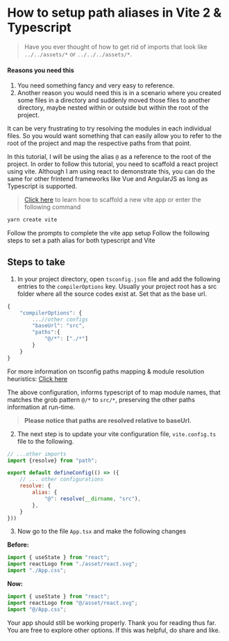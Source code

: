 # How to setup path aliases in Vite 2 & Typescript

> Have you ever thought of how to get rid of imports that look like ``../../assets/*`` or ``../../../assets/*``.

#### Reasons you need this
1. You need something fancy and very easy to reference.
2. Another reason you would need this is in a scenario where you created some files in a directory and suddenly moved those files to another directory, maybe nested within or outside but within the root of the project.

It can be very frustrating to try resolving the modules in each individual files. So you would want something that can easily allow you to refer to the root of the project and map the respective paths from that point.

In this tutorial, I will be using the alias ``@`` as a reference to the root of the project.
In order to follow this tutorial, you need to scaffold a react project using vite. Although I am using react to demonstrate this, you can do the same for other frintend frameworks like Vue and AngularJS as long as Typescript is supported.
> [Click here](https://vitejs.dev/guide/#scaffolding-your-first-vite-project) to learn how to scaffold a new vite app or enter the following command
```bash
yarn create vite
```
Follow the prompts to complete the vite app setup
Follow the following steps to set a path alias for both typescript and Vite

## Steps to take
1. In your project directory, open ``tsconfig.json`` file and add the following entries to the ``compilerOptions`` key. Usually your project root has a src folder where all the source codes exist at. Set that as the base url.
```js
{
	"compilerOptions": {
		...//other configs
		"baseUrl": "src",
		"paths":{
			"@/*": ["./*"]
		}
	}
}
```
For more information on tsconfig paths mapping & module resolution heuristics: [Click here](https://www.typescriptlang.org/docs/handbook/module-resolution.html#path-mapping)

The above configuration, informs typescript of to map module names, that matches the grob pattern ``@/*`` to ``src/*``, preserving the other paths information at run-time.

> **Please notice that paths are resolved relative to baseUrl.**

2. The next step is to update your vite configuration file, ``vite.config.ts`` file to the following.

```js
// ...other imports
import {resolve} from "path";

export default defineConfig(() => ({
	// ... other configurations
	resolve: {
		alias: {
			"@": resolve(__dirname, "src"),
		},
	}
}))
```
3. Now go to the file ``App.tsx`` and make the following changes

**Before:**
```js
import { useState } from "react";
import reactLogo from "./asset/react.svg";
import "./App.css";
```
**Now:**
```js
import { useState } from "react";
import reactLogo from "@/asset/react.svg";
import "@/App.css";
```

Your app should still be working properly. Thank you for reading thus far. You are free to explore other options. If this was helpful, do share and like.
